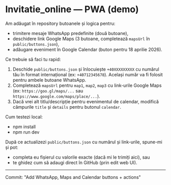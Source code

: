 # Invitatie_online — PWA (demo)

Am adăugat în repository butoanele și logica pentru:
- trimitere mesaje WhatsApp predefinite (două butoane),
- deschidere link Google Maps (3 butoane, completează `mapsUrl` în `public/buttons.json`),
- adăugare eveniment în Google Calendar (buton pentru 18 aprilie 2026).

Ce trebuie să faci tu rapid:
1. Deschide `public/buttons.json` și înlocuiește `+40XXXXXXXXX` cu numărul tău în format internațional (ex: `+40712345678`). Același număr va fi folosit pentru ambele butoane WhatsApp.
2. Completează `mapsUrl` pentru `map1`, `map2`, `map3` cu link-urile Google Maps (ex: `https://goo.gl/maps/...` sau `https://www.google.com/maps/place/...`).
3. Dacă vrei alt titlu/descripție pentru evenimentul de calendar, modifică câmpurile `title` și `details` pentru butonul `calendar`.

Cum testezi local:
- npm install
- npm run dev

După ce actualizezi `public/buttons.json` cu numărul și link-urile, spune-mi și pot:
- completa eu fișierul cu valorile exacte (dacă mi le trimiți aici), sau
- te ghidez cum să adaugi direct în GitHub (prin edit web UI).

---

Commit: "Add WhatsApp, Maps and Calendar buttons + actions"